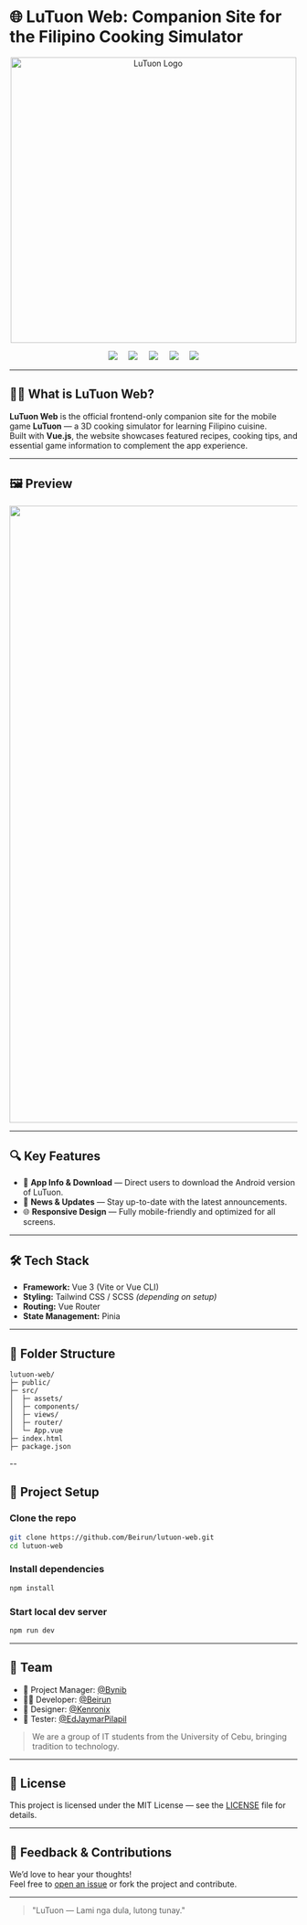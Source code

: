 # 🌐 LuTuon Web: Companion Site for the Filipino Cooking Simulator

<p align="center">
  <img src="https://imgur.com/SWnJgun.png" alt="LuTuon Logo" width="500"/>
</p>

<div align="center">
   <img src="https://img.shields.io/badge/Framework-Vue.js-42b883?logo=vue.js&logoColor=white" />
   &nbsp; &nbsp;
   <img src="https://img.shields.io/badge/Platform-Web-blue" />
   &nbsp; &nbsp;
   <img src="https://img.shields.io/badge/License-MIT-blue.svg" />
   &nbsp; &nbsp;
   <img src="https://img.shields.io/badge/Status-In_Development-orange" />
   &nbsp; &nbsp;
   <img src="https://img.shields.io/badge/Contributors-4-blueviolet" />
</div>

---

## 🧑‍🍳 What is LuTuon Web?

**LuTuon Web** is the official frontend-only companion site for the mobile game **LuTuon** — a 3D cooking simulator for learning Filipino cuisine.  
Built with **Vue.js**, the website showcases featured recipes, cooking tips, and essential game information to complement the app experience.

---

## 🖼️ Preview

<p align="center">
    <img src="https://imgur.com/hs5UUX7.png" alt="LuTuon" width="1080"/>
</p>

---

## 🔍 Key Features

- 📱 **App Info & Download** — Direct users to download the Android version of LuTuon.
- 📢 **News & Updates** — Stay up-to-date with the latest announcements.
- 🌐 **Responsive Design** — Fully mobile-friendly and optimized for all screens.

---

## 🛠️ Tech Stack

- **Framework:** Vue 3 (Vite or Vue CLI)
- **Styling:** Tailwind CSS / SCSS *(depending on setup)*
- **Routing:** Vue Router
- **State Management:** Pinia 

---

## 📁 Folder Structure
```
lutuon-web/
├─ public/
├─ src/
│  ├─ assets/
│  ├─ components/
│  ├─ views/
│  ├─ router/
│  └─ App.vue
├─ index.html
├─ package.json
```

--

## 🚀 Project Setup

### Clone the repo
```bash
git clone https://github.com/Beirun/lutuon-web.git
cd lutuon-web
```

### Install dependencies
```bash
npm install
```

### Start local dev server
```bash
npm run dev
```

---

## 👥 Team

- 🧠 Project Manager: [@Bynib](https://github.com/Bynib)
- 👨‍💻 Developer: [@Beirun](https://github.com/Beirun)
- 🎨 Designer: [@Kenronix](https://github.com/Kenronix)
- 📱 Tester: [@EdJaymarPilapil](https://github.com/EdJaymarPilapil)

> We are a group of IT students from the University of Cebu, bringing tradition to technology.

---

## 📄 License

This project is licensed under the MIT License — see the [LICENSE](LICENSE) file for details.

---

## 💬 Feedback & Contributions

We’d love to hear your thoughts!  
Feel free to [open an issue](https://github.com/Beirun/lutuon/issues) or fork the project and contribute.

---

> "LuTuon — Lami nga dula, lutong tunay."
